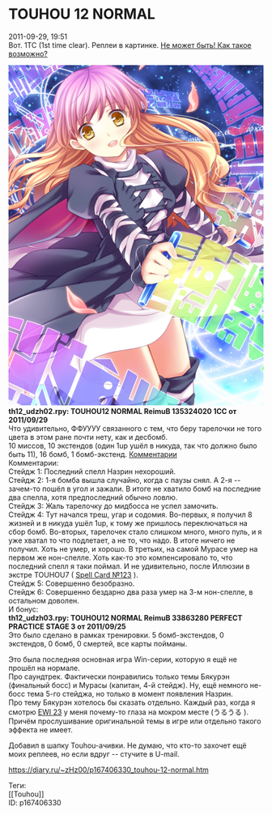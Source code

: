 TOUHOU 12 NORMAL
=================

   
 2011-09-29, 19:51   
  Вот. 1TC (1st time clear). Реплеи в картинке.  [Не может быть! Как такое возможно?](http://lurkmore.ru/Rarjpg)    
   
   [![](pics/6c4b912d7faa.jpg)](https://www.pixiv.net/member_illust.php?mode=medium&illust_id=19802893)     
  **th12\_udzh02.rpy: TOUHOU12 NORMAL ReimuB 135324020 1CC от 2011/09/29**    
 Что удивительно, ФФУУУУ связанного с тем, что беру тарелочки не того цвета в этом ране почти нету, как и десбомб.   
 10 миссов, 10 экстендов (один 1up ушёл в никуда, так что должно было быть 11), 16 бомб, 1 бомб-экстенд.  [Комментарии](https://zHz00.diary.ru/p167406330.htm?index=1#linkmore167406330m1)      
 Комментарии:   
 Стейдж 1: Последний спелл Назрин нехороший.   
 Стейдж 2: 1-я бомба вышла случайно, когда с паузы снял. А 2-я -- зачем-то пошёл в угол и зажали. В итоге не хватило бомб на последние два спелла, хотя предпоследний обычно ловлю.   
 Стейдж 3: Жаль тарелочку до мидбосса не успел замочить.   
 Стейдж 4: Тут начался треш, угар и содомия. Во-первых, я получил 8 жизней и в никуда ушёл 1up, к тому же пришлось переключаться на сбор бомб. Во-вторых, тарелочек стало слишком много, много пуль, и я уже хватал то что подлетает, а не то, что надо. В итоге ничего не получил. Хоть не умер, и хорошо. В третьих, на самой Мурасе умер на первом же нон-спелле. Хоть как-то это компенсировало то, что последний спелл я таки поймал. И не удивительно, после Иллюзии в экстре TOUHOU7 (  [Spell Card №123](https://en.touhouwiki.net/wiki/Perfect_Cherry_Blossom/Spell_Cards/Extra#Spell_Card_123)  ).   
 Стейдж 5: Совершенно безобразно.   
 Стейдж 6: Совершенно бездарно два раза умер на 3-м нон-спелле, в остальном доволен.     
 И бонус:   
  **th12\_udzh03.rpy: TOUHOU12 NORMAL ReimuB 33863280 PERFECT PRACTICE STAGE 3 от 2011/09/25**    
 Это было сделано в рамках тренировки. 5 бомб-экстендов, 0 экстендов, 0 бомб, 0 смертей, все карты пойманы.   
   
 Это была последняя основная игра Win-серии, которую я ещё не прошёл на нормале.   
 Про саундтрек. Фактически понравились только темы Бякурэн (финальный босс) и Мурасы (капитан, 4-й стейдж). Ну, ещё немного не-босс тема 5-го стейджа, но только в момент появления Назрин.   
 Про тему Бякурэн хотелось бы сказать отдельно. Каждый раз, когда я смотрю  [EWI 23](https://www.youtube.com/watch?v=OzheDE8lsGE)  у меня почему-то глаза на мокром месте (うるうる ). Причём прослушивание оригинальной темы в игре или отдельно такого эффекта не имеет.   
   
 Добавил в шапку Touhou-ачивки. Не думаю, что кто-то захочет ещё моих реплеев, но если вдруг -- стучите в U-mail.   
    
 <https://diary.ru/~zHz00/p167406330_touhou-12-normal.htm>   
   
 Теги:   
 [[Touhou]]   
 ID: p167406330